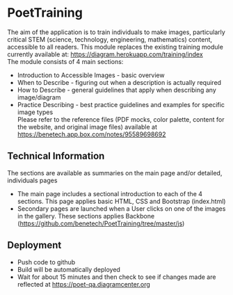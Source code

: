 # PoetTraining
The aim of the application is to train individuals to make images, particularly critical STEM (science, technology, engineering, mathematics) content, accessible to all readers. This module replaces the existing training module currently available at: https://diagram.herokuapp.com/training/index <br />
The module consists of 4 main sections:
* Introduction to Accessible Images - basic overview 
* When to Describe - figuring out when a description is actually required
* How to Describe - general guidelines that apply when describing any image/diagram
* Practice Describing - best practice guidelines and examples for specific image types<br />
Please refer to the reference files (PDF mocks, color palette, content for the website, and original image files) available at https://benetech.app.box.com/notes/95589698692<br />

## Technical Information
The sections are available as summaries on the main page and/or detailed, individuals pages
* The main page includes a sectional introduction to each of the 4 sections. This page applies basic HTML, CSS and Bootstrap (index.html)
* Secondary pages are launched when a User clicks on one of the images in the gallery. These sections applies Backbone (https://github.com/benetech/PoetTraining/tree/master/js)

## Deployment
* Push code to github
* Build will be automatically deployed
* Wait for about 15 minutes and then check to see if changes made are reflected at https://poet-qa.diagramcenter.org



